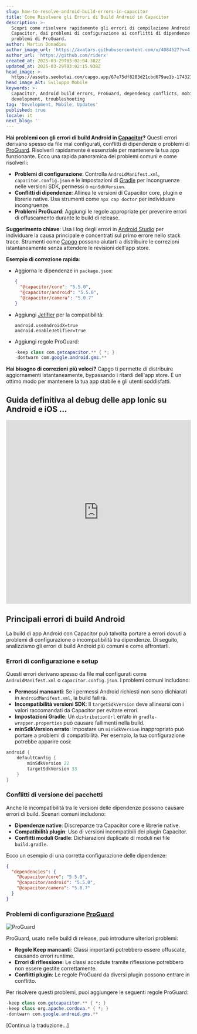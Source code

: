 ```yaml
---
slug: how-to-resolve-android-build-errors-in-capacitor
title: Come Risolvere gli Errori di Build Android in Capacitor
description: >-
  Scopri come risolvere rapidamente gli errori di compilazione Android in
  Capacitor, dai problemi di configurazione ai conflitti di dipendenze e
  problemi di ProGuard.
author: Martin Donadieu
author_image_url: 'https://avatars.githubusercontent.com/u/4084527?v=4'
author_url: 'https://github.com/riderx'
created_at: 2025-03-29T03:02:04.382Z
updated_at: 2025-03-29T03:02:15.938Z
head_image: >-
  https://assets.seobotai.com/capgo.app/67e75df8283d21cbd679ae1b-1743217335938.jpg
head_image_alt: Sviluppo Mobile
keywords: >-
  Capacitor, Android build errors, ProGuard, dependency conflicts, mobile
  development, troubleshooting
tag: 'Development, Mobile, Updates'
published: true
locale: it
next_blog: ''
---
```

**Hai problemi con gli errori di build Android in [Capacitor](https://capacitorjs.com/)?** Questi errori derivano spesso da file mal configurati, conflitti di dipendenze o problemi di [ProGuard](https://www.guardsquare.com/manual/home). Risolverli rapidamente è essenziale per mantenere la tua app funzionante. Ecco una rapida panoramica dei problemi comuni e come risolverli:

-   **Problemi di configurazione**: Controlla `AndroidManifest.xml`, `capacitor.config.json` e le impostazioni di [Gradle](https://gradle.org/) per incongruenze nelle versioni SDK, permessi o `minSdkVersion`.
-   **Conflitti di dipendenze**: Allinea le versioni di Capacitor core, plugin e librerie native. Usa strumenti come `npx cap doctor` per individuare incongruenze.
-   **Problemi ProGuard**: Aggiungi le regole appropriate per prevenire errori di offuscamento durante le build di release.

**Suggerimento chiave**: Usa i log degli errori in [Android Studio](https://developer.android.com/studio) per individuare la causa principale e concentrati sul primo errore nello stack trace. Strumenti come [Capgo](https://capgo.app/) possono aiutarti a distribuire le correzioni istantaneamente senza attendere le revisioni dell'app store.

**Esempio di correzione rapida**:

-   Aggiorna le dipendenze in `package.json`:
    
    ```json
    {
      "@capacitor/core": "5.5.0",
      "@capacitor/android": "5.5.0",
      "@capacitor/camera": "5.0.7"
    }
    ```
    
-   Aggiungi [Jetifier](https://developer.android.com/tools/jetifier) per la compatibilità:
    
    ```properties
    android.useAndroidX=true
    android.enableJetifier=true
    ```
    
-   Aggiungi regole ProGuard:
    
    ```java
    -keep class com.getcapacitor.** { *; }
    -dontwarn com.google.android.gms.**
    ```
    

**Hai bisogno di correzioni più veloci?** Capgo ti permette di distribuire aggiornamenti istantaneamente, bypassando i ritardi dell'app store. È un ottimo modo per mantenere la tua app stabile e gli utenti soddisfatti.

## Guida definitiva al debug delle app Ionic su Android e iOS ...

<iframe src="https://www.youtube.com/embed/HmXM5t8DIPA" aria-label="YouTube video player" frameborder="0" allow="accelerometer; autoplay; clipboard-write; encrypted-media; gyroscope; picture-in-picture; web-share" referrerpolicy="strict-origin-when-cross-origin" style="width: 100%; height: 500px;" allowfullscreen></iframe>

## Principali errori di build Android

La build di app Android con Capacitor può talvolta portare a errori dovuti a problemi di configurazione o incompatibilità tra dipendenze. Di seguito, analizziamo gli errori di build Android più comuni e come affrontarli.

### Errori di configurazione e setup

Questi errori derivano spesso da file mal configurati come `AndroidManifest.xml` o `capacitor.config.json`. I problemi comuni includono:

-   **Permessi mancanti**: Se i permessi Android richiesti non sono dichiarati in `AndroidManifest.xml`, la build fallirà.
-   **Incompatibilità versioni SDK**: Il `targetSdkVersion` deve allinearsi con i valori raccomandati da Capacitor per evitare errori.
-   **Impostazioni Gradle**: Un `distributionUrl` errato in `gradle-wrapper.properties` può causare fallimenti nella build.
-   **minSdkVersion errato**: Impostare un `minSdkVersion` inappropriato può portare a problemi di compatibilità. Per esempio, la tua configurazione potrebbe apparire così:

```groovy
android {  
    defaultConfig {  
        minSdkVersion 22  
        targetSdkVersion 33  
    }  
}
```

### Conflitti di versione dei pacchetti

Anche le incompatibilità tra le versioni delle dipendenze possono causare errori di build. Scenari comuni includono:

-   **Dipendenze native**: Discrepanze tra Capacitor core e librerie native.
-   **Compatibilità plugin**: Uso di versioni incompatibili dei plugin Capacitor.
-   **Conflitti moduli Gradle**: Dichiarazioni duplicate di moduli nei file `build.gradle`.

Ecco un esempio di una corretta configurazione delle dipendenze:

```json
{
  "dependencies": {
    "@capacitor/core": "5.5.0",
    "@capacitor/android": "5.5.0",
    "@capacitor/camera": "5.0.7"
  }
}
```

### Problemi di configurazione [ProGuard](https://www.guardsquare.com/manual/home)

![ProGuard](https://assets.seobotai.com/capgo.app/67e75df8283d21cbd679ae1b/caf1031c54e5e4608a41f5a1b5bef282.jpg)

ProGuard, usato nelle build di release, può introdurre ulteriori problemi:

-   **Regole Keep mancanti**: Classi importanti potrebbero essere offuscate, causando errori runtime.
-   **Errori di riflessione**: Le classi accedute tramite riflessione potrebbero non essere gestite correttamente.
-   **Conflitti plugin**: Le regole ProGuard da diversi plugin possono entrare in conflitto.

Per risolvere questi problemi, puoi aggiungere le seguenti regole ProGuard:

```java
-keep class com.getcapacitor.** { *; }
-keep class org.apache.cordova.* { *; }
-dontwarn com.google.android.gms.**
```

[Continua la traduzione...]
